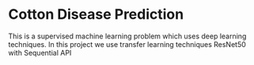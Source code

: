 # Cotton Disease Prediction
This is a supervised machine learning problem which uses deep learning techniques.
In this project we use transfer learning techniques ResNet50 with Sequential API
